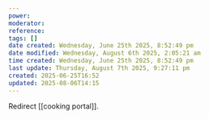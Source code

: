 ```yaml
---
power: 
moderator: 
reference: 
tags: []
date created: Wednesday, June 25th 2025, 8:52:49 pm
date modified: Wednesday, August 6th 2025, 2:05:21 am
time created: Wednesday, June 25th 2025, 8:52:49 pm
last update: Thursday, August 7th 2025, 9:27:11 pm
created: 2025-06-25T16:52
updated: 2025-08-06T14:15
---
```

Redirect [[cooking portal]].

